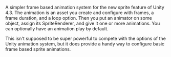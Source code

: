 A simpler frame based animation system for the new sprite feature of Unity 4.3. The animation is an asset you create and configure with frames, a frame duration, and a loop option. Then you put an animator on some object, assign its SpriteRenderer, and give it one or more animations. You can optionally have an animation play by default.

This isn't supposed to be super powerful to compete with the options of the Unity animation system, but it does provide a handy way to configure basic frame based sprite animations.

